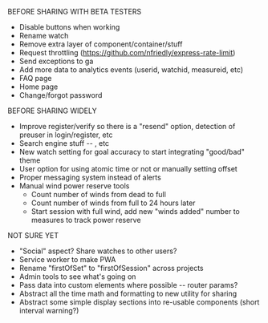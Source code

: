 BEFORE SHARING WITH BETA TESTERS
- Disable buttons when working
- Rename watch
- Remove extra layer of component/container/stuff
- Request throttling (https://github.com/nfriedly/express-rate-limit)
- Send exceptions to ga
- Add more data to analytics events (userid, watchid, measureid, etc)
- FAQ page
- Home page
- Change/forgot password


BEFORE SHARING WIDELY
- Improve register/verify so there is a "resend" option, detection of preuser in login/register, etc
- Search engine stuff -- <meta>, etc
- New watch setting for goal accuracy to start integrating "good/bad" theme
- User option for using atomic time or not or manually setting offset
- Proper messaging system instead of alerts
- Manual wind power reserve tools
	- Count number of winds from dead to full
	- Count number of winds from full to 24 hours later
	- Start session with full wind, add new "winds added" number to measures to track power reserve


NOT SURE YET
- "Social" aspect? Share watches to other users?
- Service worker to make PWA
- Rename "firstOfSet" to "firstOfSession" across projects
- Admin tools to see what's going on
- Pass data into custom elements where possible -- router params?
- Abstract all the time math and formatting to new utility for sharing
- Abstract some simple display sections into re-usable components (short interval warning?)
